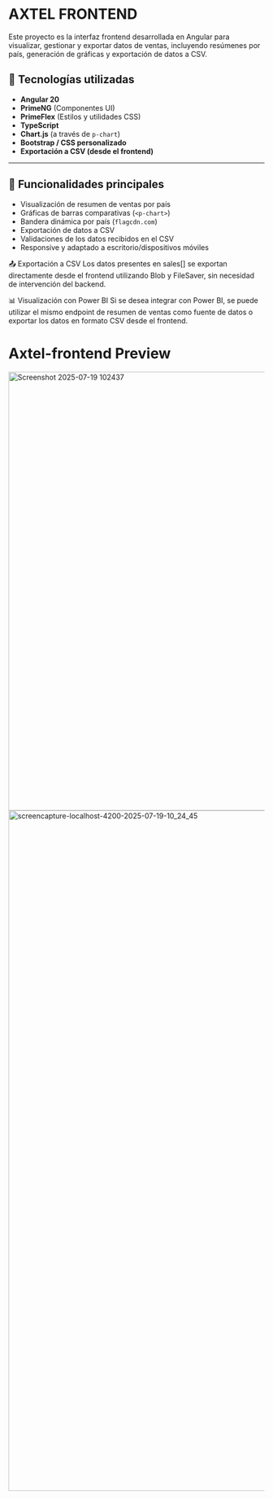 # AXTEL FRONTEND
Este proyecto es la interfaz frontend desarrollada en Angular para visualizar, gestionar y exportar datos de ventas, incluyendo resúmenes por país, generación de gráficas y exportación de datos a CSV.

## 🧩 Tecnologías utilizadas

- **Angular 20**
- **PrimeNG** (Componentes UI)
- **PrimeFlex** (Estilos y utilidades CSS)
- **TypeScript**
- **Chart.js** (a través de `p-chart`)
- **Bootstrap / CSS personalizado**
- **Exportación a CSV (desde el frontend)**

---

## 🚀 Funcionalidades principales

- Visualización de resumen de ventas por país
- Gráficas de barras comparativas (`<p-chart>`)
- Bandera dinámica por país (`flagcdn.com`)
- Exportación de datos a CSV
- Validaciones de los datos recibidos en el CSV
- Responsive y adaptado a escritorio/dispositivos móviles

📤 Exportación a CSV
Los datos presentes en sales[] se exportan directamente desde el frontend utilizando Blob y FileSaver, sin necesidad de intervención del backend.

📊 Visualización con Power BI
Si se desea integrar con Power BI, se puede utilizar el mismo endpoint de resumen de ventas como fuente de datos o exportar los datos en formato CSV desde el frontend.

# Axtel-frontend Preview

<img width="1908" height="862" alt="Screenshot 2025-07-19 102437" src="https://github.com/user-attachments/assets/fab8a816-8871-4dd2-8e2e-95d2e3abcf55" />

<img width="1920" height="1337" alt="screencapture-localhost-4200-2025-07-19-10_24_45" src="https://github.com/user-attachments/assets/175997ea-4594-4624-9540-c026c8d9e3d0" />

